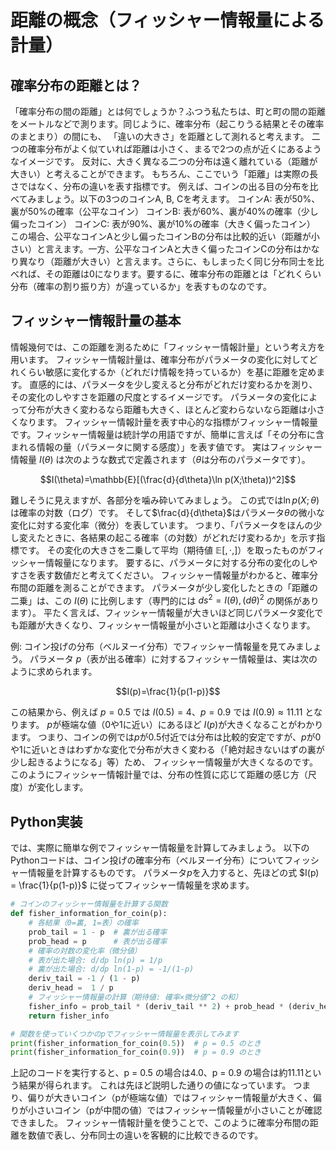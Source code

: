 # 距離の概念（フィッシャー情報量による計量）
## 確率分布の距離とは？

「確率分布の間の距離」とは何でしょうか？ふつう私たちは、町と町の間の距離をメートルなどで測ります。同じように、確率分布（起こりうる結果とその確率のまとまり）の間にも、
「違いの大きさ」を距離として測れると考えます。
二つの確率分布がよく似ていれば距離は小さく、まるで2つの点が近くにあるようなイメージです。
反対に、大きく異なる二つの分布は遠く離れている（距離が大きい）と考えることができます。
もちろん、ここでいう「距離」は実際の長さではなく、分布の違いを表す指標です。 
例えば、コインの出る目の分布を比べてみましょう。以下の3つのコインA, B, Cを考えます。
コインA: 表が50%、裏が50%の確率（公平なコイン）
コインB: 表が60%、裏が40%の確率（少し偏ったコイン）
コインC: 表が90%、裏が10%の確率（大きく偏ったコイン）
この場合、公平なコインAと少し偏ったコインBの分布は比較的近い（距離が小さい）と言えます。一方、公平なコインAと大きく偏ったコインCの分布はかなり異なり（距離が大きい）と言えます。さらに、もしまったく同じ分布同士を比べれば、その距離は0になります。要するに、確率分布の距離とは「どれくらい分布（確率の割り振り方）が違っているか」を表すものなのです。

## フィッシャー情報計量の基本
情報幾何では、この距離を測るために「フィッシャー情報計量」という考え方を用います。
フィッシャー情報計量は、確率分布がパラメータの変化に対してどれくらい敏感に変化するか（どれだけ情報を持っているか）を基に距離を定めます。
直感的には、パラメータを少し変えると分布がどれだけ変わるかを測り、その変化のしやすさを距離の尺度とするイメージです。
パラメータの変化によって分布が大きく変わるなら距離も大きく、ほとんど変わらないなら距離は小さくなります。 
フィッシャー情報計量を表す中心的な指標がフィッシャー情報量です。フィッシャー情報量は統計学の用語ですが、簡単に言えば「その分布に含まれる情報の量（パラメータに関する感度）」を表す値です。
実はフィッシャー情報量 $I(\theta)$ は次のような数式で定義されます（$\theta$は分布のパラメータです）。

$$I(\theta)=\mathbb{E}[(\frac{d}{d\theta}\ln p(X;\theta))^2]$$

難しそうに見えますが、各部分を噛み砕いてみましょう。
この式では$\ln p(X;\theta)$は確率の対数（ログ）です。
そして$\frac{d}{d\theta}$はパラメータ$\theta$の微小な変化に対する変化率（微分）を表しています。
つまり、「パラメータをほんの少し変えたときに、各結果の起こる確率（の対数）がどれだけ変わるか」を示す指標です。
その変化の大きさを二乗して平均（期待値 $\mathbb{E}[,\cdot,]$）を取ったものがフィッシャー情報量になります。
要するに、パラメータに対する分布の変化のしやすさを表す数値だと考えてください。 
フィッシャー情報量がわかると、確率分布間の距離を測ることができます。
パラメータが少し変化したときの「距離の二乗」は、この $I(\theta)$ に比例します（専門的には $ds^2 = I(\theta), (d\theta)^2$ の関係があります）。
平たく言えば、フィッシャー情報量が大きいほど同じパラメータ変化でも距離が大きくなり、フィッシャー情報量が小さいと距離は小さくなります。 

例: コイン投げの分布（ベルヌーイ分布）でフィッシャー情報量を見てみましょう。
パラメータ $p$（表が出る確率）に対するフィッシャー情報量は、実は次のように求められます。

$$I(p)=\frac{1}{p(1-p)}$$

この結果から、例えば $p=0.5$ では $I(0.5) = 4$、$p=0.9$ では $I(0.9) \approx 11.11$ となります。
$p$が極端な値（0や1に近い）にあるほど $I(p)$が大きくなることがわかります。
つまり、コインの例では$p$が0.5付近では分布は比較的安定ですが、$p$が0や1に近いときはわずかな変化で分布が大きく変わる（「絶対起きないはずの裏が少し起きるようになる」等）ため、
フィッシャー情報量が大きくなるのです。
このようにフィッシャー情報計量では、分布の性質に応じて距離の感じ方（尺度）が変化します。
## Python実装
では、実際に簡単な例でフィッシャー情報量を計算してみましょう。
以下のPythonコードは、コイン投げの確率分布（ベルヌーイ分布）についてフィッシャー情報量を計算するものです。
パラメータ$p$を入力すると、先ほどの式 $I(p) = \frac{1}{p(1-p)}$ に従ってフィッシャー情報量を求めます。

```python
# コインのフィッシャー情報量を計算する関数
def fisher_information_for_coin(p):
    # 各結果（0=裏, 1=表）の確率
    prob_tail = 1 - p  # 裏が出る確率
    prob_head = p      # 表が出る確率
    # 確率の対数の変化率（微分値）
    # 表が出た場合: d/dp ln(p) = 1/p
    # 裏が出た場合: d/dp ln(1-p) = -1/(1-p)
    deriv_tail = -1 / (1 - p)
    deriv_head =  1 / p
    # フィッシャー情報量の計算（期待値: 確率×微分値^2 の和）
    fisher_info = prob_tail * (deriv_tail ** 2) + prob_head * (deriv_head ** 2)
    return fisher_info

# 関数を使っていくつかのpでフィッシャー情報量を表示してみます
print(fisher_information_for_coin(0.5))  # p = 0.5 のとき
print(fisher_information_for_coin(0.9))  # p = 0.9 のとき
```
上記のコードを実行すると、p = 0.5 の場合は4.0、p = 0.9 の場合は約11.11という結果が得られます。
これは先ほど説明した通りの値になっています。
つまり、偏りが大きいコイン（pが極端な値）ではフィッシャー情報量が大きく、偏りが小さいコイン（pが中間の値）ではフィッシャー情報量が小さいことが確認できました。
フィッシャー情報計量を使うことで、このように確率分布間の距離を数値で表し、分布同士の違いを客観的に比較できるのです。
